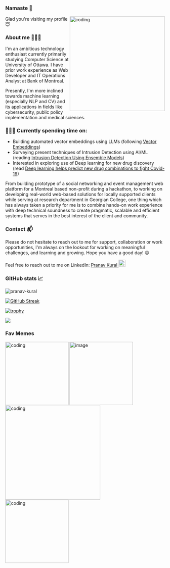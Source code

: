 ### Namaste 🙏

<img src="https://camo.githubusercontent.com/5ddf73ad3a205111cf8c686f687fc216c2946a75005718c8da5b837ad9de78c9/68747470733a2f2f7468756d62732e6766796361742e636f6d2f4576696c4e657874446576696c666973682d736d616c6c2e676966" align="right" alt="coding" width="300px"/>

Glad you're visiting my profile 😇

### About me 👨🏼‍🎓

I'm an ambitious technology enthusiast currently primarily studying Computer Science at University of Ottawa. I have prior work experience as Web Developer and IT Operations Analyst at Bank of Montreal.

Presently, I'm more inclined towards machine learning (especially NLP and CV) and its applications in fields like cybersecurity, public policy implementation and medical sciences.

### 👨🏽‍💻 Currently spending time on: 
- Building automated vector embeddings using LLMs (following [Vector Embeddings](https://partee.io/2022/08/11/vector-embeddings/))
- Surveying present techniques of Intrusion Detection using AI/ML (reading [Intrusion Detection Using Ensemble Models](https://link.springer.com/chapter/10.1007/978-3-031-23633-4_11))
- Interested in exploring use of Deep learning for new drug discovery (read [Deep learning helps predict new drug combinations to fight Covid-19](https://news.mit.edu/2021/deep-learning-helps-predict-new-drug-combinations-fight-covid-19-0924))

From building prototype of a social networking and event management web platform for a Montreal based non-profit during a hackathon, to working on developing real-world web-based solutions for locally supported clients while serving at research department in Georgian College, one thing which has always taken a priority for me is to combine hands-on work experience with deep technical soundness to create pragmatic, scalable and efficient systems that serves in the best interest of the client and community.

### Contact 📬

Please do not hesitate to reach out to me for support, collaboration or work opportunities, I'm always on the lookout for working on meaningful challenges, and learning and growing. Hope you have a good day! 😊

Feel free to reach out to me on LinkedIn:  <a href="https://www.linkedin.com/in/pranavkural/">
  Pranav Kural <img alt="Pranav Kural | LinkedIn" width="22px" src="https://raw.githubusercontent.com/peterthehan/peterthehan/master/assets/linkedin.svg" />
</a>

### GitHub stats 📈

<img src="https://github-readme-stats.vercel.app/api?username=pranav-kural&show_icons=true&theme=nord" alt="pranav-kural" />

[![GitHub Streak](https://streak-stats.demolab.com/?user=pranav-kural)](https://git.io/streak-stats)

[![trophy](https://github-profile-trophy.vercel.app/?username=pranav-kural)](https://github.com/pranav-kural/github-profile-trophy)

![](https://visitor-badge.glitch.me/badge?page_id=pranav-kural)

### Fav Memes
<img src="https://media.tenor.com/fJAoBHWymY4AAAAC/do-not-touch-it-programmer.gif" alt="coding" width="200px" align="left" />
<img src="https://media.giphy.com/media/v1.Y2lkPTc5MGI3NjExZDIzOGM0NzA0NWYyMjNhNjczZGZhYzY5MzRiNjlmYzFhNTM3N2I2YSZjdD1n/13HgwGsXF0aiGY/giphy.gif"  alt="coding" width="300px" align="left" />
<img src="https://i.chzbgr.com/full/9287719168/hB690CBA3/michael-why-are-you-the-way-you-are-the-office-memes"  alt="coding" width="200px" align="left" />
<img width="200" alt="image" src="https://user-images.githubusercontent.com/17651852/230208445-314e875d-9678-4236-9c60-b6bced4f12aa.png">

